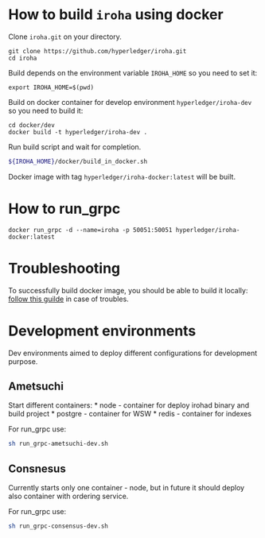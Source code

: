# How to build `iroha` using docker

Clone `iroha.git` on your directory.

```
git clone https://github.com/hyperledger/iroha.git
cd iroha
```

Build depends on the environment variable `IROHA_HOME` so you need to set it:

`export IROHA_HOME=$(pwd)`

Build on docker container for develop environment `hyperledger/iroha-dev` so you need to build it:

```
cd docker/dev
docker build -t hyperledger/iroha-dev .
```

Run build script and wait for completion. 

```bash
${IROHA_HOME}/docker/build_in_docker.sh
``` 

Docker image with tag `hyperledger/iroha-docker:latest` will be built.

# How to run_grpc

```
docker run_grpc -d --name=iroha -p 50051:50051 hyperledger/iroha-docker:latest
```


# Troubleshooting

To successfully build docker image, you should be able to build it locally: [follow this guilde](../docs/how_to_build.rst) in case of troubles.


# Development environments
Dev environments aimed to deploy different configurations for development purpose. 

## Ametsuchi
Start different containers:
    * node - container for deploy irohad binary and build project 
    * postgre - container for WSW
    * redis - container for indexes

For run_grpc use:
```sh
sh run_grpc-ametsuchi-dev.sh
```

## Consnesus
Currently starts only one container - node, but in future it should deploy also container with ordering service.
 
 For run_grpc use:
```sh
sh run_grpc-consensus-dev.sh
```
